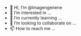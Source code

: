 - 👋 Hi, I’m @lmagengenene
- 👀 I’m interested in ...
- 🌱 I’m currently learning ...
- 💞️ I’m looking to collaborate on ...
- 📫 How to reach me ...

<!---
lmagengenene/lmagengenene is a ✨ special ✨ repository because its `README.md` (this file) appears on your GitHub profile.
You can click the Preview link to take a look at your changes.
--->
